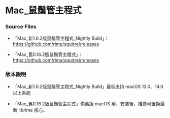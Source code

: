 # Mac_鼠鬚管主程式

### Source Files

- 「Mac_新1.0.2版鼠鬚管主程式_Nightly Build」：https://github.com/rime/squirrel/releases

- 「Mac_舊0.16.2版鼠鬚管主程式」：https://github.com/rime/squirrel/releases

### 版本說明

- 「Mac_新1.0.2版鼠鬚管主程式_Nightly Build」最低支持 macOS 13.0、14.0 以上系統

- 「Mac_舊0.16.2版鼠鬚管主程式」供舊版 macOS 用，安裝後，推薦可置換最新 librime 核心。


